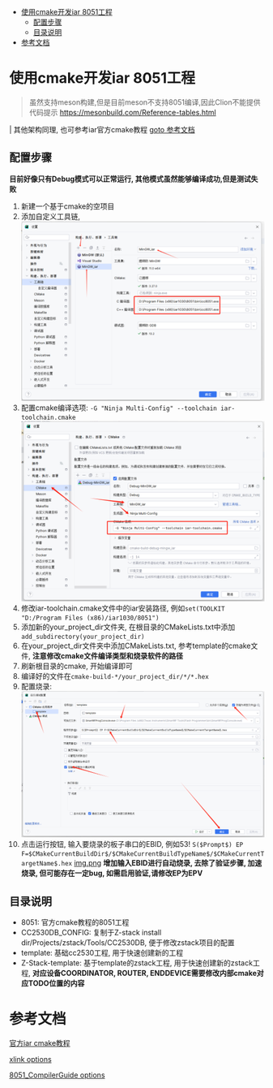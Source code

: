 <!-- TOC -->
* [使用cmake开发iar 8051工程](#使用cmake开发iar-8051工程)
  * [配置步骤](#配置步骤)
  * [目录说明](#目录说明)
* [参考文档](#参考文档)
<!-- TOC -->

# 使用cmake开发iar 8051工程

> 虽然支持meson构建,但是目前meson不支持8051编译,因此Clion不能提供代码提示
> https://mesonbuild.com/Reference-tables.html

| 其他架构同理, 也可参考iar官方cmake教程 [goto 参考文档](#参考文档)

## 配置步骤

**目前好像只有Debug模式可以正常运行, 其他模式虽然能够编译成功,但是测试失败**

1. 新建一个基于cmake的空项目
2. 添加自定义工具链, ![img.png](resources/toolchain.png)
3. 配置cmake编译选项: `-G "Ninja Multi-Config" --toolchain iar-toolchain.cmake` ![img_1.png](resources/cmake.png)
4. 修改iar-toolchain.cmake文件中的iar安装路径, 例如`set(TOOLKIT "D:/Program Files (x86)/iar1030/8051")`
5. 添加新的your_project_dir文件夹, 在根目录的CMakeLists.txt中添加`add_subdirectory(your_project_dir)`
6. 在your_project_dir文件夹中添加CMakeLists.txt, 参考template的cmake文件, **注意修改cmake文件编译类型和烧录软件的路径**
7. 刷新根目录的cmake, 开始编译即可
8. 编译好的文件在`cmake-build-*/your_project_dir/*/*.hex`
9. 配置烧录: ![img.png](resources/download.png)
10. 点击运行按钮, 输入要烧录的板子串口的EBID, 例如53!
    `S($Prompt$) EP F=$CMakeCurrentBuildDir$/$CMakeCurrentBuildTypeName$/$CMakeCurrentTargetName$.hex` [img.png](EBID.png)
    **增加输入EBID进行自动烧录, 去除了验证步骤, 加速烧录, 但可能存在一定bug, 如需启用验证,请修改EP为EPV**

## 目录说明

- 8051: 官方cmake教程的8051工程
- CC2530DB_CONFIG: 复制于Z-stack install dir/Projects/zstack/Tools/CC2530DB, 便于修改zstack项目的配置
- template: 基础cc2530工程, 用于快速创建新的工程
- Z-Stack-template: 基于template的zstack工程, 用于快速创建新的zstack工程,  **对应设备COORDINATOR, ROUTER,
  ENDDEVICE需要修改内部cmake对应TODO位置的内容**

# 参考文档

[官方iar cmake教程](https://github.com/IARSystems/cmake-tutorial/blob/master/README.md)

[xlink options](resources/xlink_ENU.pdf)

[8051_CompilerGuide options](resources/EW8051_CompilerGuide.pdf)